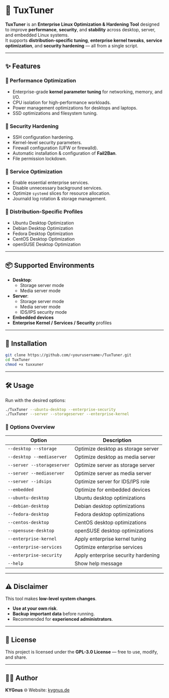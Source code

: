 # 🐧 TuxTuner

**TuxTuner** is an **Enterprise Linux Optimization & Hardening Tool** designed to improve **performance**, **security**, and **stability** across desktop, server, and embedded Linux systems.  
It supports **distribution-specific tuning**, **enterprise kernel tweaks**, **service optimization**, and **security hardening** — all from a single script.

---

## ✨ Features

### 🔹 Performance Optimization
- Enterprise-grade **kernel parameter tuning** for networking, memory, and I/O.
- CPU isolation for high-performance workloads.
- Power management optimizations for desktops and laptops.
- SSD optimizations and filesystem tuning.

### 🔹 Security Hardening
- SSH configuration hardening.
- Kernel-level security parameters.
- Firewall configuration (UFW or firewalld).
- Automatic installation & configuration of **Fail2Ban**.
- File permission lockdown.

### 🔹 Service Optimization
- Enable essential enterprise services.
- Disable unnecessary background services.
- Optimize `systemd` slices for resource allocation.
- Journald log rotation & storage management.

### 🔹 Distribution-Specific Profiles
- Ubuntu Desktop Optimization
- Debian Desktop Optimization
- Fedora Desktop Optimization
- CentOS Desktop Optimization
- openSUSE Desktop Optimization

---

## 📦 Supported Environments

- **Desktop**:
  - Storage server mode
  - Media server mode
- **Server**:
  - Storage server mode
  - Media server mode
  - IDS/IPS security mode
- **Embedded devices**
- **Enterprise Kernel / Services / Security** profiles

---

## 🚀 Installation

```bash
git clone https://github.com/<yourusername>/TuxTuner.git
cd TuxTuner
chmod +x tuxxuner
````

---

## 🛠 Usage

Run with the desired options:

```bash
./TuxTuner --ubuntu-desktop --enterprise-security
./TuxTuner --server --storageserver --enterprise-kernel
```

### 📌 Options Overview

| Option                     | Description                         |
| -------------------------- | ----------------------------------- |
| `--desktop --storage`      | Optimize desktop as storage server  |
| `--desktop --mediaserver`  | Optimize desktop as media server    |
| `--server --storageserver` | Optimize server as storage server   |
| `--server --mediaserver`   | Optimize server as media server     |
| `--server --idsips`        | Optimize server for IDS/IPS role    |
| `--embedded`               | Optimize for embedded devices       |
| `--ubuntu-desktop`         | Ubuntu desktop optimizations        |
| `--debian-desktop`         | Debian desktop optimizations        |
| `--fedora-desktop`         | Fedora desktop optimizations        |
| `--centos-desktop`         | CentOS desktop optimizations        |
| `--opensuse-desktop`       | openSUSE desktop optimizations      |
| `--enterprise-kernel`      | Apply enterprise kernel tuning      |
| `--enterprise-services`    | Optimize enterprise services        |
| `--enterprise-security`    | Apply enterprise security hardening |
| `--help`                   | Show help message                   |

---

## ⚠️ Disclaimer

This tool makes **low-level system changes**.

* **Use at your own risk**.
* **Backup important data** before running.
* Recommended for **experienced administrators**.

---

## 📜 License

This project is licensed under the **GPL-3.0 License** — free to use, modify, and share.

---

## 👨‍💻 Author

**KYGnus**
🌐 Website: [kygnus.de](kygnus.de)

